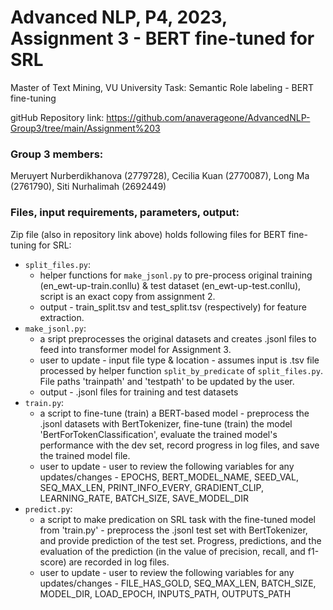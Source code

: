 # Advanced NLP, P4, 2023, Assignment 3 - BERT fine-tuned for SRL
Master of Text Mining, VU University
Task: Semantic Role labeling - BERT fine-tuning

gitHub Repository link: https://github.com/anaverageone/AdvancedNLP-Group3/tree/main/Assignment%203

### Group 3 members:
Meruyert Nurberdikhanova (2779728),
Cecilia Kuan (2770087),
Long Ma (2761790),
Siti Nurhalimah (2692449)

### Files, input requirements, parameters, output:
Zip file (also in repository link above) holds following files for BERT fine-tuning for SRL:
- ```split_files.py```: 
    - helper functions for ```make_jsonl.py``` to pre-process original training (en_ewt-up-train.conllu) & test dataset (en_ewt-up-test.conllu), script is an exact copy from assignment 2.
    - output - train_split.tsv and test_split.tsv (respectively) for feature extraction.  
- ```make_jsonl.py```: 
    - a sript preprocesses the original datasets and creates .jsonl files to feed into transformer model for Assignment 3.
    - user to update - input file type & location - assumes input is .tsv file processed by helper function ```split_by_predicate``` of ```split_files.py```. File paths 'trainpath' and 'testpath' to be updated by the user.
    - output - .jsonl files for training and test datasets
- ```train.py```:
    - a script to fine-tune (train) a BERT-based model - preprocess the .jsonl datasets with BertTokenizer, fine-tune (train) the model 'BertForTokenClassification', evaluate the trained model's performance with the dev set, record progress in log files, and save the trained model file.
    - user to update - user to review the following variables for any updates/changes - EPOCHS, BERT_MODEL_NAME, SEED_VAL, SEQ_MAX_LEN, PRINT_INFO_EVERY, GRADIENT_CLIP, LEARNING_RATE, BATCH_SIZE, SAVE_MODEL_DIR
- ```predict.py```:
    - a script to make predication on SRL task with the fine-tuned model from 'train.py' - preprocess the .jsonl test set with BertTokenizer, and provide prediction of the test set. Progress, predictions, and the evaluation of the prediction (in the value of precision, recall, and f1-score) are recorded in log files.
    - user to update - user to review the following variables for any updates/changes - FILE_HAS_GOLD, SEQ_MAX_LEN, BATCH_SIZE, MODEL_DIR, LOAD_EPOCH, INPUTS_PATH, OUTPUTS_PATH



